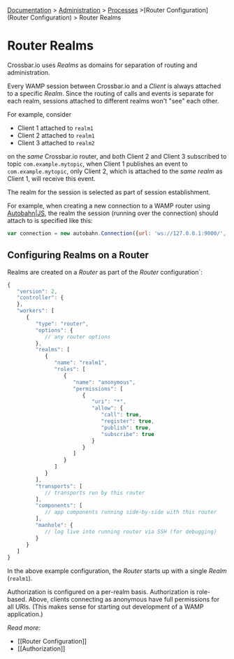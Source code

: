[Documentation](.) > [Administration](Administration) > [Processes](Processes) >[Router Configuration](Router Configuration) > Router Realms

# Router Realms

Crossbar.io uses *Realms* as domains for separation of routing and administration.

Every WAMP session between Crossbar.io and a *Client* is always attached to a specific *Realm*. Since the routing of calls and events is separate for each realm, sessions attached to different realms won't "see" each other.

For example, consider

* Client 1 attached to `realm1`
* Client 2 attached to `realm1`
* Client 3 attached to `realm2`

on the *same* Crossbar.io router, and both Client 2 and Client 3 subscribed to topic `com.example.mytopic`, when Client 1 publishes an event to `com.example.mytopic`, only Client 2, which is attached to the *same realm* as Client 1, will receive this event.

The realm for the session is selected as part of session establishment.

For example, when creating a new connection to a WAMP router using [Autobahn|JS](http://autobahn.ws/js), the realm the session (running over the connection) should attach to is specified like this:


```javascript
var connection = new autobahn.Connection({url: 'ws://127.0.0.1:9000/', realm: 'realm1'});
```

## Configuring Realms on a Router

Realms are created on a *Router* as part of the *Router* configuration`:

```javascript
{
   "version": 2,
   "controller": {
   },
   "workers": [
      {
         "type": "router",
         "options": {
            // any router options
         },
         "realms": [
            {
               "name": "realm1",
               "roles": [
                  {
                     "name": "anonymous",
                     "permissions": [
                        {
                           "uri": "*",
                           "allow": {
                              "call": true,
                              "register": true,
                              "publish": true,
                              "subscribe": true
                           }
                        }
                     ]
                  }
               ]
            }
         ],
         "transports": [
            // transports run by this router
         ],
         "components": [
            // app components running side-by-side with this router
         ],
         "manhole": {
            // log live into running router via SSH (for debugging)
         }
      }
   ]
}
```

In the above example configuration, the *Router* starts up with a single *Realm* (`realm1`).

Authorization is configured on a per-realm basis. Authorization is role-based. Above, clients connecting as anonymous have full permissions for all URIs. (This makes sense for starting out development of a WAMP application.)

*Read more:*

* [[Router Configuration]]
* [[Authorization]]
